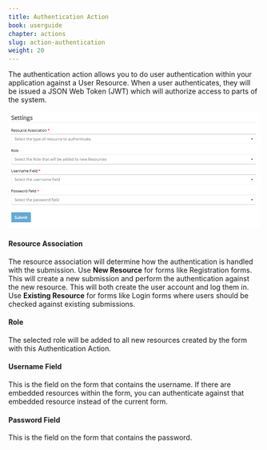 ```yaml
---
title: Authentication Action
book: userguide
chapter: actions
slug: action-authentication
weight: 20
---
```

The authentication action allows you to do user authentication within your application against a User Resource. When a user authenticates, they will be issued a JSON Web Token (JWT) which will authorize access to parts of the system.

![](/assets/img/action-authentication.png)

#### Resource Association

The resource association will determine how the authentication is handled with the submission. Use **New Resource** for forms like Registration forms. This will create a new submission and perform the authentication against the new resource. This will both create the user account and log them in. Use **Existing Resource** for forms like Login forms where users should be checked against existing submissions.

#### Role

The selected role will be added to all new resources created by the form with this Authentication Action.

#### Username Field

This is the field on the form that contains the username. If there are embedded resources within the form, you can authenticate against that embedded resource instead of the current form.

#### Password Field

This is the field on the form that contains the password.
